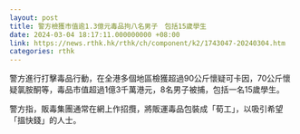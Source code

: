 ```yaml
---
layout: post
title: 警方檢獲市值逾1.3億元毒品拘八名男子　包括15歲學生
date: 2024-03-04 18:17:11.000000000 +08:00
link: https://news.rthk.hk/rthk/ch/component/k2/1743047-20240304.htm
categories: rthk
---
```


警方進行打擊毒品行動，在全港多個地區檢獲超過90公斤懷疑可卡因，70公斤懷疑氯胺酮等，毒品市值超過1億3千萬港元，8名男子被捕，包括一名15歲學生。

警方指，販毒集團通常在網上作招攬，將販運毒品包裝成「荀工」，以吸引希望「搵快錢」的人士。
